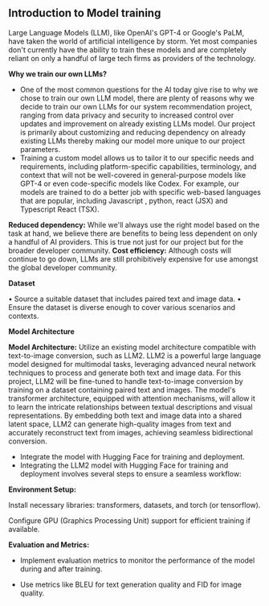 ## Introduction to Model training

Large Language Models (LLM), like OpenAI's GPT-4 or Google's PaLM, have taken the world of artificial intelligence by storm. Yet most companies don't currently have the ability to train these models and are completely reliant on only a handful of large tech firms as providers of the technology.

**Why we train our own LLMs?**

- One of the most common questions for the AI today give rise to why we chose to train our own LLM model, there are plenty of reasons why we decide to train our own LLMs for our system recommendation project, ranging from data privacy and security to increased control over updates and improvement on already existing LLMs model. Our project is primarily about customizing  and reducing dependency on already existing LLMs thereby making our model more unique to our project parameters. 
- Training a custom model allows us to tailor it to our specific needs and requirements, including platform-specific capabilities, terminology, and context that will not be well-covered in general-purpose models like GPT-4 or even code-specific models like Codex. For example, our models are trained to do a better job with specific web-based languages that are popular, including Javascript , python, react (JSX) and Typescript React (TSX).

**Reduced dependency:** While we'll always use the right model based on the task at hand, we believe there are benefits to being less dependent on only a handful of AI providers. This is true not just for our project but for the broader developer community. 
**Cost efficiency:** Although costs will continue to go down, LLMs are still prohibitively expensive for use amongst the global developer community. 

**Dataset**

•	Source a suitable dataset that includes paired text and image data.
•	Ensure the dataset is diverse enough to cover various scenarios and contexts.

**Model Architecture**

**Model Architecture:** Utilize an existing model architecture compatible with text-to-image conversion, such as LLM2. LLM2 is a powerful large language model designed for multimodal tasks, leveraging advanced neural network techniques to process and generate both text and image data. For this project, LLM2 will be fine-tuned to handle text-to-image conversion by training on a dataset containing paired text and images. The model's transformer architecture, equipped with attention mechanisms, will allow it to learn the intricate relationships between textual descriptions and visual representations. By embedding both text and image data into a shared latent space, LLM2 can generate high-quality images from text and accurately reconstruct text from images, achieving seamless bidirectional conversion.

- Integrate the model with Hugging Face for training and deployment.
- Integrating the LLM2 model with Hugging Face for training and deployment involves several steps to ensure a seamless workflow:

**Environment Setup:**

Install necessary libraries: transformers, datasets, and torch (or tensorflow).

Configure GPU (Graphics Processing Unit) support for efficient training if available.



**Evaluation and Metrics:**

- Implement evaluation metrics to monitor the performance of the model during and after training.

- Use metrics like BLEU for text generation quality and FID for image quality.
